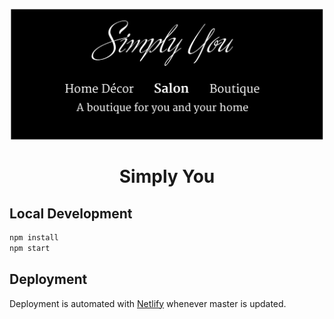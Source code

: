 <!-- Logo -->
<p align="center">
  <img height="209" width="500" src="https://github.com/simplyyou/simply-you/blob/master/src/images/home/Banner2.jpg">
</p>

<!-- Name -->
<h1 align="center">
  Simply You
</h1>

## Local Development

```sh
npm install
npm start
```

## Deployment

Deployment is automated with [Netlify](https://app.netlify.com/sites/simplyyou/overview) whenever master is updated.
